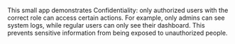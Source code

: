 This small app demonstrates Confidentiality: only authorized users with the correct role can access certain actions. For example, only admins can see system logs, while regular users can only see their dashboard. This prevents sensitive information from being exposed to unauthorized people.
